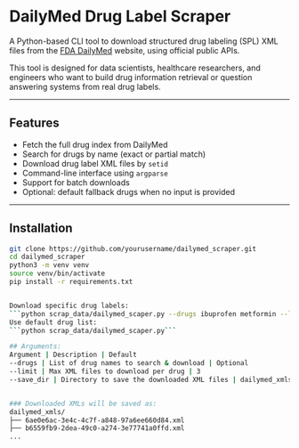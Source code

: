 # DailyMed Drug Label Scraper

A Python-based CLI tool to download structured drug labeling (SPL) XML files from the [FDA DailyMed](https://dailymed.nlm.nih.gov/dailymed/) website, using official public APIs.

This tool is designed for data scientists, healthcare researchers, and engineers who want to build drug information retrieval or question answering systems from real drug labels.

---

## Features

- Fetch the full drug index from DailyMed
- Search for drugs by name (exact or partial match)
- Download drug label XML files by `setid`
- Command-line interface using `argparse`
- Support for batch downloads
- Optional: default fallback drugs when no input is provided

---

## Installation

```bash
git clone https://github.com/yourusername/dailymed_scraper.git
cd dailymed_scraper
python3 -m venv venv
source venv/bin/activate
pip install -r requirements.txt


Download specific drug labels:
```python scrap_data/dailymed_scaper.py --drugs ibuprofen metformin --limit 3 --save_dir ./xmls```
Use default drug list:
```python scrap_data/dailymed_scaper.py```

## Arguments:
Argument | Description | Default
--drugs | List of drug names to search & download | Optional
--limit | Max XML files to download per drug | 3
--save_dir | Directory to save the downloaded XML files | dailymed_xmls


### Downloaded XMLs will be saved as:
dailymed_xmls/
├── 6ae0e6ac-3e4c-4c7f-a848-97a6ee660d84.xml
├── b6559fb9-2dea-49c0-a274-3e77741a0ffd.xml
...
